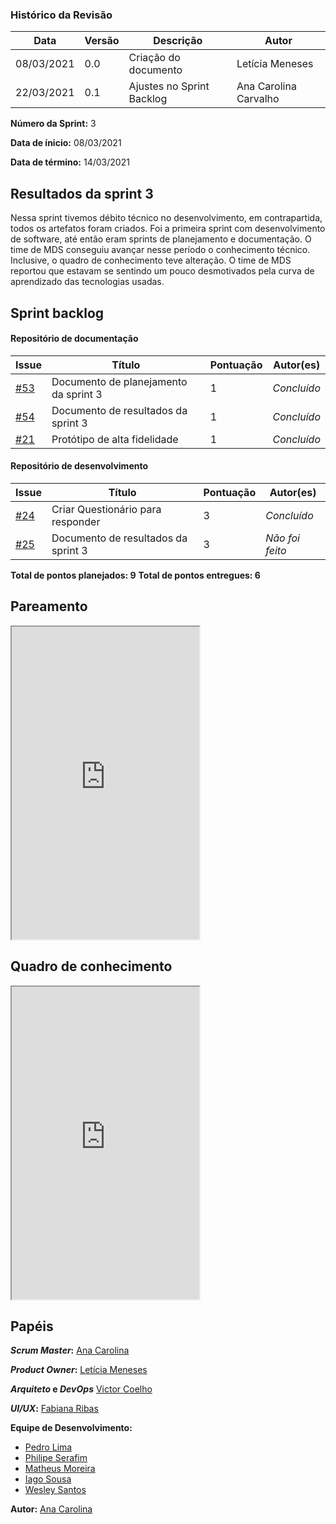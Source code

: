 ### Histórico da Revisão
| Data | Versão | Descrição | Autor |
|---|---|---|---|
| 08/03/2021| 0.0 |Criação do documento | Letícia Meneses |
| 22/03/2021| 0.1 |Ajustes no Sprint Backlog | Ana Carolina Carvalho |


**Número da Sprint:** 3

**Data de ínicio:** 08/03/2021

**Data de término:** 14/03/2021

## Resultados da sprint 3

Nessa sprint tivemos débito técnico no desenvolvimento, em contrapartida, todos os artefatos foram criados. 
Foi a primeira sprint com desenvolvimento de software, até então eram sprints de planejamento e documentação.
O time de MDS conseguiu avançar nesse período o conhecimento técnico. Inclusive, o quadro de conhecimento teve alteração. O time de MDS reportou que estavam se sentindo um pouco desmotivados pela curva de aprendizado das tecnologias usadas.

## Sprint backlog

#### Repositório de documentação

| Issue | Título | Pontuação | Autor(es) |
|---|---|---|---|
|[#53](https://github.com/fga-eps-mds/2020.2-violeta-documentacao/issues/53)| Documento de planejamento da sprint 3 | 1 | _Concluído_ |
|[#54](https://github.com/fga-eps-mds/2020.2-violeta-documentacao/issues/54)| Documento de resultados da sprint 3 | 1 | _Concluído_ |
|[#21](https://github.com/fga-eps-mds/2020.2-Violeta-Documentacao/issues/21)| Protótipo de alta fidelidade | 1 | _Concluído_ |

#### Repositório de desenvolvimento

| Issue | Título | Pontuação | Autor(es) |
|---|---|---|---|
|[#24](https://github.com/fga-eps-mds/2020.2-violeta-desenvolvimento/issues/24)| Criar Questionário para responder | 3 | _Concluído_ |
|[#25](https://github.com/fga-eps-mds/2020.2-violeta-desenvolvimento/issues/25)| Documento de resultados da sprint 3 | 3 | _Não foi feito_ |


<b>Total de pontos planejados: 9</b>
<b>Total de pontos entregues: 6</b>

## Pareamento

<iframe weidth="100%" height="500" src="https://docs.google.com/spreadsheets/d/e/2PACX-1vSUvF3lwINiA2gmoZeLfAFfI-sgInnqEVf4oq7nkh3joRHfGQgwIc63ij0wCB5oJzGtZirY3eT-hLjK/pubhtml?gid=1221651040&amp;single=true&amp;widget=true&amp;headers=false"></iframe>

## Quadro de conhecimento 

<iframe weidth="100%" height="500" src="https://docs.google.com/spreadsheets/d/e/2PACX-1vSKpschz_TJPysoXgFRpq3kRT3bp3M_Y1DKFGRfmKh0oU3mXq8YGjwkznJ8cz-LlN4ZiCX0nLGdXBjj/pubhtml?gid=482775301&amp;single=true&amp;widget=true&amp;headers=false"></iframe>

## Papéis

**_Scrum Master_:** [Ana Carolina](https://github.com/anacarolcs)

**_Product Owner_:** [Letícia Meneses](https://github.com/mbslet)

**_Arquiteto_ e _DevOps_** [Victor Coelho](https://github.com/victorhdcoelho)

**_UI/UX_:** [Fabiana Ribas](https://github.com/FabianaRibas)

**Equipe de Desenvolvimento:**

- [Pedro Lima](https://github.com/pedrolimass)
- [Philipe Serafim](https://github.com/philipeserafim)
- [Matheus Moreira](https://github.com/mateus-lm)
- [Iago Sousa](https://github.com/iasousa)
- [Wesley Santos](https://github.com/wesleysantos00)

**Autor:** [Ana Carolina](https://github.com/anacarolcs)

